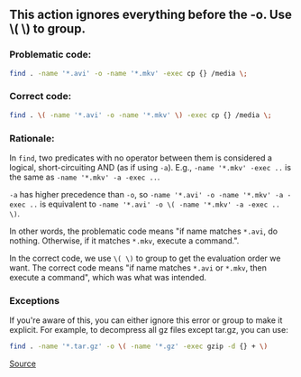 ## This action ignores everything before the -o. Use \\( \\) to group.

### Problematic code:

```sh
find . -name '*.avi' -o -name '*.mkv' -exec cp {} /media \;
```

### Correct code:

```sh
find . \( -name '*.avi' -o -name '*.mkv' \) -exec cp {} /media \;
```

### Rationale:

In `find`, two predicates with no operator between them is considered a logical, short-circuiting AND (as if using `-a`). E.g., `-name '*.mkv' -exec ..` is the same as `-name '*.mkv' -a -exec ..`.

`-a` has higher precedence than `-o`, so `-name '*.avi' -o -name '*.mkv' -a -exec ..` is equivalent to `-name '*.avi' -o \( -name '*.mkv' -a -exec .. \)`.

In other words, the problematic code means "if name matches `*.avi`, do nothing. Otherwise, if it matches `*.mkv`, execute a command.".

In the correct code, we use `\( \)` to group to get the evaluation order we want. The correct code means "if name matches `*.avi` or `*.mkv`, then execute a command", which was what was intended.

### Exceptions

If you're aware of this, you can either ignore this error or group to make it explicit. For example, to decompress all gz files except tar.gz, you can use:

```sh
find . -name '*.tar.gz' -o \( -name '*.gz' -exec gzip -d {} + \)
```

[Source](https://github.com/koalaman/shellcheck/wiki/SC2146)

